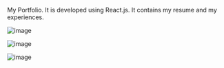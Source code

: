 My Portfolio. It is developed using React.js. It contains my resume and my experiences.

![image](https://github.com/user-attachments/assets/4fa532b8-9c21-4041-ac6e-89a7c4bca542)

![image](https://github.com/user-attachments/assets/f1548b03-27d9-4ec1-8fc4-5e49939b8c0e)

![image](https://github.com/user-attachments/assets/b54187c5-4834-419a-98f7-78e6585c9c66)


